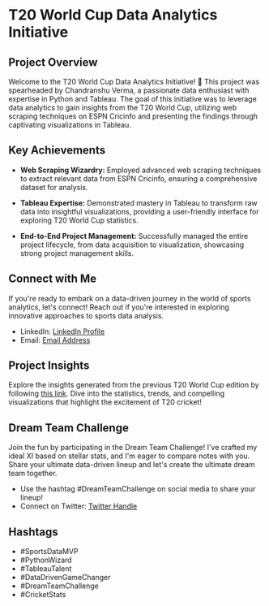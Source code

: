 # T20 World Cup Data Analytics Initiative

## Project Overview

Welcome to the T20 World Cup Data Analytics Initiative! 🏏 This project was spearheaded by Chandranshu Verma, a passionate data enthusiast with expertise in Python and Tableau. The goal of this initiative was to leverage data analytics to gain insights from the T20 World Cup, utilizing web scraping techniques on ESPN Cricinfo and presenting the findings through captivating visualizations in Tableau.

## Key Achievements

- **Web Scraping Wizardry:** Employed advanced web scraping techniques to extract relevant data from ESPN Cricinfo, ensuring a comprehensive dataset for analysis.

- **Tableau Expertise:** Demonstrated mastery in Tableau to transform raw data into insightful visualizations, providing a user-friendly interface for exploring T20 World Cup statistics.

- **End-to-End Project Management:** Successfully managed the entire project lifecycle, from data acquisition to visualization, showcasing strong project management skills.

## Connect with Me

If you're ready to embark on a data-driven journey in the world of sports analytics, let's connect! Reach out if you're interested in exploring innovative approaches to sports data analysis.

- LinkedIn: [LinkedIn Profile](https://www.linkedin.com/in/chandranshu-verma/)
- Email: [Email Address](mailto:chandranshuverma79@gmail.com)

## Project Insights

Explore the insights generated from the previous T20 World Cup edition by following [this link](https://public.tableau.com/views/T20WC_17094177579340/PowerHitters?:language=en-US&:sid=&:display_count=n&:origin=viz_share_link). Dive into the statistics, trends, and compelling visualizations that highlight the excitement of T20 cricket!

## Dream Team Challenge

Join the fun by participating in the Dream Team Challenge! I've crafted my ideal XI based on stellar stats, and I'm eager to compare notes with you. Share your ultimate data-driven lineup and let's create the ultimate dream team together.

- Use the hashtag #DreamTeamChallenge on social media to share your lineup!
- Connect on Twitter: [Twitter Handle](https://x.com/chandranshuve?s=21)

## Hashtags

- #SportsDataMVP
- #PythonWizard
- #TableauTalent
- #DataDrivenGameChanger
- #DreamTeamChallenge
- #CricketStats
